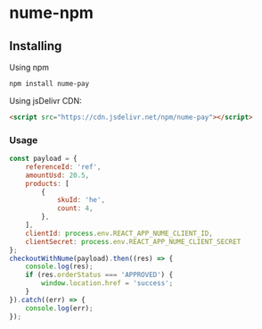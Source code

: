 # nume-npm

## Installing
Using npm 
```sh
npm install nume-pay
```
Using jsDelivr CDN:
```html
<script src="https://cdn.jsdelivr.net/npm/nume-pay"></script>	
```
### Usage
```js
const payload = {
	referenceId: 'ref',
	amountUsd: 20.5,
	products: [
		{
			skuId: 'he',
			count: 4,
		},
	],
	clientId: process.env.REACT_APP_NUME_CLIENT_ID,
	clientSecret: process.env.REACT_APP_NUME_CLIENT_SECRET
};
checkoutWithNume(payload).then((res) => {
	console.log(res);
	if (res.orderStatus === 'APPROVED') {
		window.location.href = 'success';
	}
}).catch((err) => {
	console.log(err);
});
```
